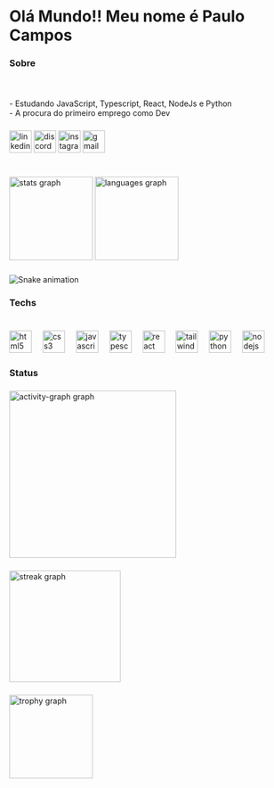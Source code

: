 <h1 align="left">Olá Mundo!! Meu nome é Paulo Campos</h1>

###

<h3 align="left">Sobre</h3>

###

<br clear="both">

<p align="left">- Estudando JavaScript, Typescript, React, NodeJs e Python<br>- A procura do primeiro emprego como Dev</p>

###

<div align="left">
  <img src="https://img.shields.io/static/v1?message=LinkedIn&logo=linkedin&label=&color=0077B5&logoColor=white&labelColor=&style=for-the-badge" height="40" alt="linkedin logo"  />
  <img src="https://img.shields.io/static/v1?message=Discord&logo=discord&label=&color=7289DA&logoColor=white&labelColor=&style=for-the-badge" height="40" alt="discord logo"  />
  <img src="https://img.shields.io/static/v1?message=Instagram&logo=instagram&label=&color=E4405F&logoColor=white&labelColor=&style=for-the-badge" height="40" alt="instagram logo"  />
  <img src="https://img.shields.io/static/v1?message=Gmail&logo=gmail&label=&color=D14836&logoColor=white&labelColor=&style=for-the-badge" height="40" alt="gmail logo"  />
</div>

###

<br clear="both">

<div align="left">
  <img src="https://github-readme-stats.vercel.app/api?username=PauloCampos97&hide_title=false&hide_rank=false&show_icons=true&include_all_commits=true&count_private=true&disable_animations=false&theme=radical&locale=en&hide_border=false&order=1" height="150" alt="stats graph"  />
  <img src="https://github-readme-stats.vercel.app/api/top-langs?username=PauloCampos97&locale=en&hide_title=false&layout=compact&card_width=320&langs_count=5&theme=radical&hide_border=false&order=2" height="150" alt="languages graph"  />
</div>

###

<img src="https://raw.githubusercontent.com/PauloCampos97/PauloCampos97/output/snake.svg" alt="Snake animation" />

###

<h3 align="left">Techs</h3>

###

<br clear="both">

<div align="left">
  <img src="https://cdn.simpleicons.org/html5/E34F26" height="40" alt="html5 logo"  />
  <img width="12" />
  <img src="https://cdn.jsdelivr.net/gh/devicons/devicon/icons/css3/css3-original.svg" height="40" alt="css3 logo"  />
  <img width="12" />
  <img src="https://cdn.simpleicons.org/javascript/F7DF1E" height="40" alt="javascript logo"  />
  <img width="12" />
  <img src="https://cdn.simpleicons.org/typescript/3178C6" height="40" alt="typescript logo"  />
  <img width="12" />
  <img src="https://cdn.simpleicons.org/react/61DAFB" height="40" alt="react logo"  />
  <img width="12" />
  <img src="https://cdn.simpleicons.org/tailwindcss/06B6D4" height="40" alt="tailwindcss logo"  />
  <img width="12" />
  <img src="https://cdn.jsdelivr.net/gh/devicons/devicon/icons/python/python-original.svg" height="40" alt="python logo"  />
  <img width="12" />
  <img src="https://cdn.simpleicons.org/nodedotjs/339933" height="40" alt="nodejs logo"  />
</div>

###

<h3 align="left">Status</h3>

###

<div align="left">
  <img src="https://github-readme-activity-graph.vercel.app/graph?username=PauloCampos97&radius=15&theme=redical&area=true&order=5&hide_border=false&hide_title=false" height="300" alt="activity-graph graph"  />
</div>

###

<div align="left">
  <img src="https://streak-stats.demolab.com?user=PauloCampos97&locale=en&mode=daily&theme=radical&hide_border=false&border_radius=5&order=3" height="200" alt="streak graph"  />
</div>

###

<div align="left">
  <img src="https://github-profile-trophy.vercel.app?username=PauloCampos97&theme=gruvbox&column=-1&row=1&margin-w=8&margin-h=8&no-bg=false&no-frame=false&order=4" height="150" alt="trophy graph"  />
</div>

###
